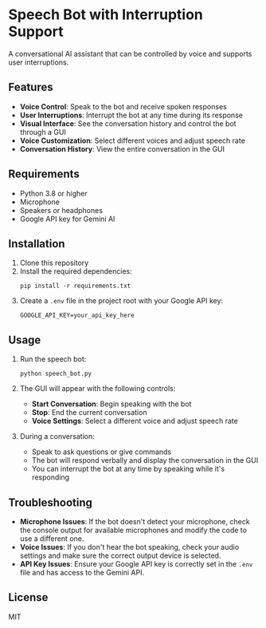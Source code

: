 # Speech Bot with Interruption Support

A conversational AI assistant that can be controlled by voice and supports user interruptions.

## Features

- **Voice Control**: Speak to the bot and receive spoken responses
- **User Interruptions**: Interrupt the bot at any time during its response
- **Visual Interface**: See the conversation history and control the bot through a GUI
- **Voice Customization**: Select different voices and adjust speech rate
- **Conversation History**: View the entire conversation in the GUI

## Requirements

- Python 3.8 or higher
- Microphone
- Speakers or headphones
- Google API key for Gemini AI

## Installation

1. Clone this repository
2. Install the required dependencies:
   ```
   pip install -r requirements.txt
   ```
3. Create a `.env` file in the project root with your Google API key:
   ```
   GOOGLE_API_KEY=your_api_key_here
   ```

## Usage

1. Run the speech bot:
   ```
   python speech_bot.py
   ```

2. The GUI will appear with the following controls:
   - **Start Conversation**: Begin speaking with the bot
   - **Stop**: End the current conversation
   - **Voice Settings**: Select a different voice and adjust speech rate

3. During a conversation:
   - Speak to ask questions or give commands
   - The bot will respond verbally and display the conversation in the GUI
   - You can interrupt the bot at any time by speaking while it's responding

## Troubleshooting

- **Microphone Issues**: If the bot doesn't detect your microphone, check the console output for available microphones and modify the code to use a different one.
- **Voice Issues**: If you don't hear the bot speaking, check your audio settings and make sure the correct output device is selected.
- **API Key Issues**: Ensure your Google API key is correctly set in the `.env` file and has access to the Gemini API.

## License

MIT 